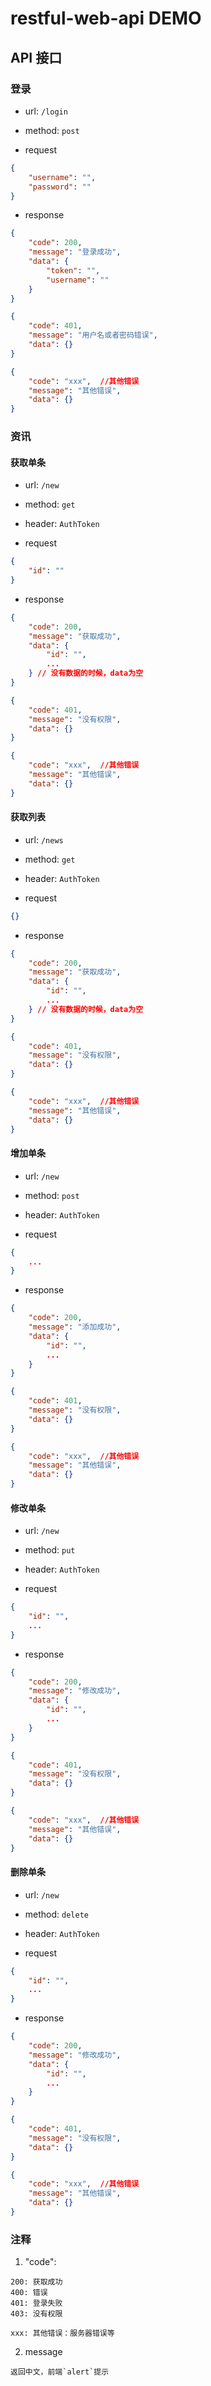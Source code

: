 # restful-web-api DEMO

## API 接口

### 登录

- url: `/login`

- method: `post`

- request

```json
{
    "username": "",
    "password": ""
}
```

- response

```json
{
    "code": 200,
    "message": "登录成功",
    "data": {
        "token": "",
        "username": ""
    }
}
```

```json
{
    "code": 401,
    "message": "用户名或者密码错误", 
    "data": {}
}
```

```json
{
    "code": "xxx",  //其他错误
    "message": "其他错误", 
    "data": {}
}
```

### 资讯

#### 获取单条

- url: `/new`

- method: `get`

- header: `AuthToken`

- request

```json
{
    "id": ""
}
```

- response

```json
{
    "code": 200,
    "message": "获取成功",
    "data": {
        "id": "",
        ...
    } // 没有数据的时候，data为空
}
```

```json
{
    "code": 401,
    "message": "没有权限", 
    "data": {}
}
```

```json
{
    "code": "xxx",  //其他错误
    "message": "其他错误", 
    "data": {}
}
```

#### 获取列表

- url: `/news`

- method: `get`

- header: `AuthToken`

- request

```json
{}
```

- response

```json
{
    "code": 200,
    "message": "获取成功",
    "data": {
        "id": "",
        ...
    } // 没有数据的时候，data为空
}
```

```json
{
    "code": 401,
    "message": "没有权限", 
    "data": {}
}
```

```json
{
    "code": "xxx",  //其他错误
    "message": "其他错误", 
    "data": {}
}
```

#### 增加单条

- url: `/new`

- method: `post`

- header: `AuthToken`

- request

```json
{
    ...
}
```

- response

```json
{
    "code": 200,
    "message": "添加成功",
    "data": {
        "id": "",
        ...
    }
}
```

```json
{
    "code": 401,
    "message": "没有权限", 
    "data": {}
}
```

```json
{
    "code": "xxx",  //其他错误
    "message": "其他错误", 
    "data": {}
}
```

#### 修改单条

- url: `/new`

- method: `put`

- header: `AuthToken`

- request

```json
{
    "id": "",
    ...
}
```

- response

```json
{
    "code": 200,
    "message": "修改成功",
    "data": {
        "id": "",
        ...
    }
}
```

```json
{
    "code": 401,
    "message": "没有权限", 
    "data": {}
}
```

```json
{
    "code": "xxx",  //其他错误
    "message": "其他错误", 
    "data": {}
}
```

#### 删除单条

- url: `/new`

- method: `delete`

- header: `AuthToken`

- request

```json
{
    "id": "",
    ...
}
```

- response

```json
{
    "code": 200,
    "message": "修改成功",
    "data": {
        "id": "",
        ...
    }
}
```

```json
{
    "code": 401,
    "message": "没有权限", 
    "data": {}
}
```

```json
{
    "code": "xxx",  //其他错误
    "message": "其他错误", 
    "data": {}
}
```

### 注释

1. "code": 

> 
    200: 获取成功
    400: 错误
    401: 登录失败 
    403: 没有权限
    
    xxx: 其他错误：服务器错误等

2. message

> 
    返回中文，前端`alert`提示
    


